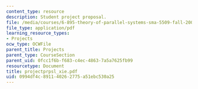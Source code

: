 ```yaml
---
content_type: resource
description: Student project proposal.
file: /media/courses/6-895-theory-of-parallel-systems-sma-5509-fall-2003/0994df4c891140262775a51ebc530a25_projectprpsl_xie.pdf
file_type: application/pdf
learning_resource_types:
- Projects
ocw_type: OCWFile
parent_title: Projects
parent_type: CourseSection
parent_uid: 0fcc1f6b-f683-c4ec-4863-7a5a7625fb99
resourcetype: Document
title: projectprpsl_xie.pdf
uid: 0994df4c-8911-4026-2775-a51ebc530a25
---
```

